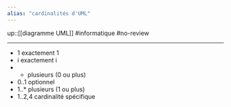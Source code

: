 ```yaml
---
alias: "cardinalités d'UML"
---
```

up::[[diagramme UML]]
#informatique #no-review 

----

 - 1 exactement 1
 - i exactement i
 - * plusieurs (0 ou plus)
 - 0..1 optionnel
 - 1..* plusieurs (1 ou plus)
 - 1..2,4 cardinalité spécifique